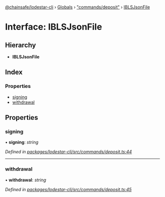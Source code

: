 [@chainsafe/lodestar-cli](../README.md) › [Globals](../globals.md) › ["commands/deposit"](../modules/_commands_deposit_.md) › [IBLSJsonFile](_commands_deposit_.iblsjsonfile.md)

# Interface: IBLSJsonFile

## Hierarchy

* **IBLSJsonFile**

## Index

### Properties

* [signing](_commands_deposit_.iblsjsonfile.md#signing)
* [withdrawal](_commands_deposit_.iblsjsonfile.md#withdrawal)

## Properties

###  signing

• **signing**: *string*

*Defined in [packages/lodestar-cli/src/commands/deposit.ts:44](https://github.com/ChainSafe/lodestar/blob/2fb982b/packages/lodestar-cli/src/commands/deposit.ts#L44)*

___

###  withdrawal

• **withdrawal**: *string*

*Defined in [packages/lodestar-cli/src/commands/deposit.ts:45](https://github.com/ChainSafe/lodestar/blob/2fb982b/packages/lodestar-cli/src/commands/deposit.ts#L45)*
